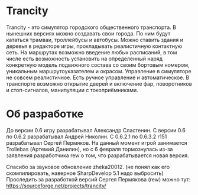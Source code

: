 # Trancity
Trancity - это симулятор городского общественного транспорта. В нынешних версиях можно создавать свои города. По ним будут кататься трамваи, троллейбусы и автобусы. Можно ставить здания и деревья в редакторе игры, прокладывать реалистичную контактную сеть. На маршрутах возможно введение любых расписаний, в том числе есть возможность установить на определенный наряд конкретную модель подвижного состава со своим бортовым номером, уникальным маршрутоуказателем и окрасом. Управление в симуляторе не совсем реалистичное. Есть ручное управление и автоматическое. В транспорте возможно открытие дверей и включение фар, поворотников и стоп-сигналов, манипуляции с токоприёмниками.
# Об разработке
До версии 0.6 игру разрабатывал Александр Сластенин. С версии 0.6 по 0.6.2 разрабатывал Андрей Николин. С 0.6.2.1 по 0.6.3.2 r151 разрабатывал Сергей Пермяков. На данный момент игрой занимается Trollebas (Артемий Данилин), но с 6 февраля тормознулась из-за заявления разработчика rew о том, что разрабатывается новая версия.

Спасибо за звуковое обновление zheka20012. (не понял как его скомпилировать, наверное SharpDevelop 5.1 надо выбросить)
Проследить за разработкой версий Сергея Пермякова (rew) можно тут: https://sourceforge.net/projects/trancity/
